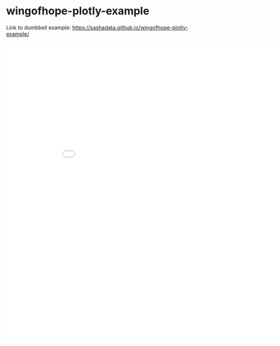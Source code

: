 # wingofhope-plotly-example
Link to dumbbell example: https://sashadata.github.io/wingofhope-plotly-example/
<iframe width="900" height="800" frameborder="0" scrolling="no" src="//plotly.com/~apugachev/7.embed"></iframe>

